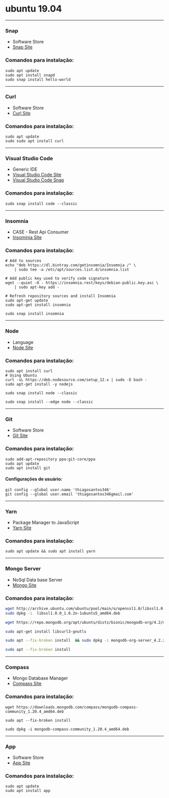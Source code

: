 # ubuntu 19.04

***
### Snap
* Software Store
* [Snap Site](https://snapcraft.io/docs/installing-snap-on-ubuntu)
### Comandos para instalação:
```
sudo apt update
sudo apt install snapd
sudo snap install hello-world
```
***
### Curl

* Software Store
* [Curl Site](https://curl.haxx.se/download.html)

### Comandos para instalação:

```
sudo apt update
sudo sudo apt install curl
```
***
### Visual Studio Code

* Generic IDE
* [Visual Studio Code Site](https://code.visualstudio.com/docs/setup/linux)
* [Visual Studio Code Snap](https://snapcraft.io/code)

### Comandos para instalação:

```
sudo snap install code --classic
```
***
### Insomnia

* CASE - Rest Api Consumer
* [Insominia Site](https://support.insomnia.rest/article/23-installation)

### Comandos para instalação:

```
# Add to sources
echo "deb https://dl.bintray.com/getinsomnia/Insomnia /" \
    | sudo tee -a /etc/apt/sources.list.d/insomnia.list

# Add public key used to verify code signature
wget --quiet -O - https://insomnia.rest/keys/debian-public.key.asc \
    | sudo apt-key add -

# Refresh repository sources and install Insomnia
sudo apt-get update
sudo apt-get install insomnia
```

```
sudo snap install insomnia
```
***
### Node

* Language
* [Node Site](https://nodejs.org/en/download/package-manager/#debian-and-ubuntu-based-linux-distributions-enterprise-linux-fedora-and-snap-packages)

### Comandos para instalação:

```
sudo apt install curl
# Using Ubuntu
curl -sL https://deb.nodesource.com/setup_12.x | sudo -E bash -
sudo apt-get install -y nodejs

```

```
sudo snap install node --classic
```

```
sudo snap install --edge node --classic
```
***
### Git

* Software Store
* [Git Site](https://git-scm.com/download/linux)

### Comandos para instalação:

```
sudo add-apt-repository ppa:git-core/ppa
sudo apt update
sudo apt install git
```
#### Configurações de usuário:
```
git config --global user.name 'thiagosantos346'
git config --global user.email 'thiagosantos346gmail.com'
```
***
### Yarn

* Package Manager to JavaScript
* [Yarn Site](https://yarnpkg.com/en/docs/install#debian-stable)

### Comandos para instalação:

```
sudo apt update && sudo apt install yarn
```
***
### Mongo Server

* NoSql Data base Server
* [Mongo Site](https://docs.mongodb.com/guides/server/install)

### Comandos para instalação:

```bash
wget http://archive.ubuntu.com/ubuntu/pool/main/o/openssl1.0/libssl1.0.0_1.0.2n-1ubuntu5_amd64.deb
sudo dpkg -i  libssl1.0.0_1.0.2n-1ubuntu5_amd64.deb 

wget https://repo.mongodb.org/apt/ubuntu/dists/bionic/mongodb-org/4.2/multiverse/binary-amd64/mongodb-org-server_4.2.2_amd64.deb

sudo apt-get install libcurl3-gnutls 

sudo apt --fix-broken install  && sudo dpkg -i mongodb-org-server_4.2.2_amd64.deb 

sudo apt --fix-broken install

```
***
### Compass

* Mongo Database Manager
* [Compass Site](https://www.mongodb.com/download-center/compass)

### Comandos para instalação:

```
wget https://downloads.mongodb.com/compass/mongodb-compass-community_1.20.4_amd64.deb

sudo apt --fix-broken install

sudo dpkg -i mongodb-compass-community_1.20.4_amd64.deb
```

***
### App

* Software Store
* [App Site](#)

### Comandos para instalação:

```
sudo apt update
sudo apt install app
```
